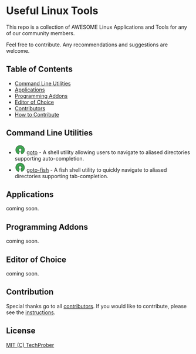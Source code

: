 # Useful Linux Tools

This repo is a collection of AWESOME Linux Applications and Tools for any of our community members.

Feel free to contribute. Any recommendations and suggestions are welcome.

## Table of Contents

- [Command Line Utilities](#command-line-utilities)
- [Applications](#applications)
- [Programming Addons](#programming-addons)
- [Editor of Choice](#editor-of-choice)
- [Contributors](https://github.com/TechProber/cloud-estate/graphs/contributors)
- [How to Contribute](https://github.com/TechProber/cloud-estate/blob/master/docs/contribute.md)

## Command Line Utilities

- [![Open-Source Software][oss icon]](https://github.com/iridakos/goto) [goto](https://github.com/iridakos/goto) - A shell utility allowing users to navigate to aliased directories supporting auto-completion.
- [![Open-Source Software][oss icon]](https://github.com/matusf/goto) [goto-fish](https://github.com/matusf/goto) - A fish shell utility to quickly navigate to aliased directories supporting tab-completion.

## Applications

coming soon.

## Programming Addons

coming soon.

## Editor of Choice

coming soon.

## Contribution

Special thanks go to all [contributors](https://github.com/TechProber/cloud-estate/graphs/contributors). If you would like to contribute, please see the [instructions](https://github.com/TechProber/cloud-estate/blob/master/docs/contribute.md).

## License

[MIT (C) TechProber](https://github.com/yqlbu/TechProber/blob/master/LICENSE)

[oss icon]: ./assets/oss.svg
